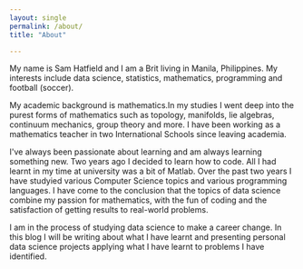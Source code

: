 ```yaml
---
layout: single
permalink: /about/
title: "About"

---
```

My name is Sam Hatfield and I am a Brit living in Manila, Philippines. My interests include data science, statistics, mathematics, programming and football (soccer). 

My academic background is mathematics.In my studies I went deep into the purest forms of mathematics such as topology, manifolds, lie algebras, continuum mechanics, group theory and more. I have been working as a mathematics teacher in two International Schools since leaving academia.

I've always been passionate about learning and am always learning something new. Two years ago I decided to learn how to code. All I had learnt in my time at university was a bit of Matlab. Over the past two years I have studyied various Computer Science topics and various programming languages. I have come to the conclusion that the topics of data science combine my passion for mathematics, with the fun of coding and the satisfaction of getting results to real-world problems.

I am in the process of studying data science to make a career change. In this blog I will be writing about what I have learnt and presenting personal data science projects applying what I have learnt to problems I have identified.